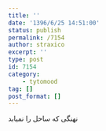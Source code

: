 ```yaml
---
title: ''
date: '1396/6/25 14:51:00'
status: publish
permalink: /7154
author: straxico
excerpt: ''
type: post
id: 7154
category:
    - tytomood
tag: []
post_format: []
---
```

نهنگی که ساحل را نمیابد